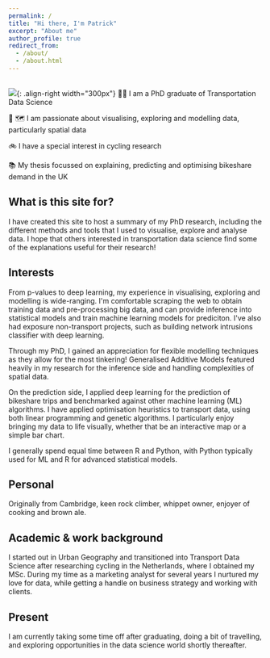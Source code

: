 ```yaml
---
permalink: /
title: "Hi there, I'm Patrick"
excerpt: "About me"
author_profile: true
redirect_from: 
  - /about/
  - /about.html
---
```

 <br/><img src='https://p91g.github.io/patrick-moore.github.io/images/bikes_futuristic2.jpg'>{: .align-right width="300px"}
🧑‍💻 I am a PhD graduate of Transportation Data Science

🤖 🗺️ I am passionate about visualising, exploring and modelling data, particularly spatial data 

🚲 I have a special interest in cycling research

📚 My thesis focussed on explaining, predicting and optimising bikeshare demand in the UK

What is this site for?
------
I have created this site to host a summary of my PhD research, including the different methods and tools that I used to visualise, explore and analyse data. I hope that others interested in transportation data science find some of the explanations useful for their research!  

Interests
------
From p-values to deep learning, my experience in visualising, exploring and modelling is wide-ranging. I'm comfortable scraping the web to obtain training data and pre-processing big data, and can provide inference into statistical models and train machine learning models for prediciton. I've also had exposure non-transport projects, such as building network intrusions classifier with deep learning.

Through my PhD, I gained an appreciation for flexible modelling techniques as they allow for the most tinkering! Generalised Additive Models featured heavily in my research for the inference side and handling complexities of spatial data. 

On the prediction side, I applied deep learning for the prediction of bikeshare trips and benchmarked against other machine learning (ML) algorithms. I have applied optimisation heuristics to transport data, using both linear programming and genetic algorithms. I particularly enjoy bringing my data to life visually, whether that be an interactive map or a simple bar chart. 

I generally spend equal time between R and Python, with Python typically used for ML and R for advanced statistical models.

Personal
------
Originally from Cambridge, keen rock climber, whippet owner, enjoyer of cooking and brown ale.

Academic & work background
------
I started out in Urban Geography and transitioned into Transport Data Science after researching cycling in the Netherlands, where I obtained my MSc. During my time as a marketing analyst for several years I nurtured my love for data, while getting a handle on business strategy and working with clients.  

Present
------
I am currently taking some time off after graduating, doing a bit of travelling, and exploring opportunities in the data science world shortly thereafter.



